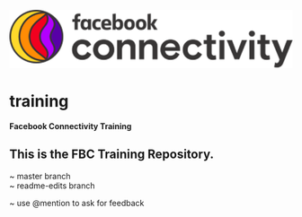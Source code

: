![alt text](https://github.com/englishthomas/training/blob/master/graphics/FBC%20Color%20Logo.png)

# training
**Facebook Connectivity Training**

## This is the FBC Training Repository. <br />
~ master branch <br />
~ readme-edits branch <br />

~ use @mention to ask for feedback <br /> 
